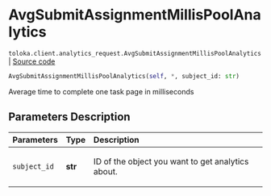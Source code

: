 # AvgSubmitAssignmentMillisPoolAnalytics
`toloka.client.analytics_request.AvgSubmitAssignmentMillisPoolAnalytics` | [Source code](https://github.com/Toloka/toloka-kit/blob/v0.1.26/src/client/analytics_request.py#L119)

```python
AvgSubmitAssignmentMillisPoolAnalytics(self, *, subject_id: str)
```

Average time to complete one task page in milliseconds

## Parameters Description

| Parameters | Type | Description |
| :----------| :----| :-----------|
`subject_id`|**str**|<p>ID of the object you want to get analytics about.</p>
